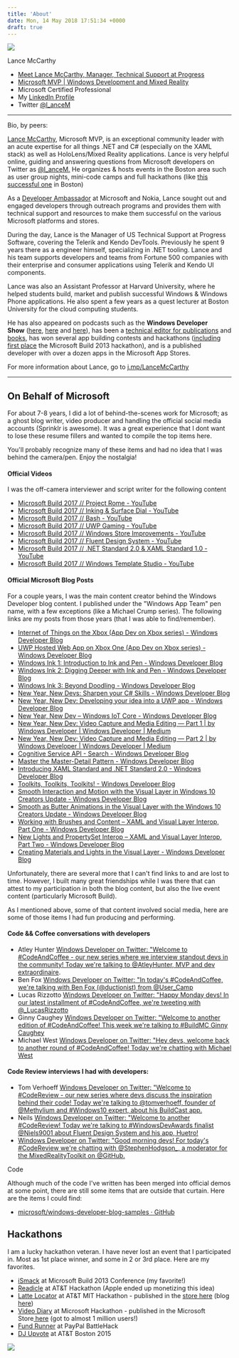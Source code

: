 ```yaml
---
title: 'About'
date: Mon, 14 May 2018 17:51:34 +0000
draft: true
---
```


![](https://dvlup.com/wp-content/uploads/2018/03/lance_mccarthy-transparent-925-300x300.png)

Lance McCarthy

*   [Meet Lance McCarthy, Manager, Technical Support at Progress](https://www.progress.com/blogs/meet-lance-mccarthy-technical-support)
*   [Microsoft MVP | Windows Development and Mixed Reality](https://mvp.microsoft.com/en-us/mvp/Lance%20%20McCarthy-5000553)
*   Microsoft Certified Professional
*   My [LinkedIn Profile](http://www.linkedin.com/in/dvlup)
*   Twitter [@l\_anceM](https://twitter.com/l_anceM)

* * *

Bio, by peers:

[Lance McCarthy](http://www.linkedin.com/in/lancewmccarthy/), Microsoft MVP, is an exceptional community leader with an acute expertise for all things .NET and C# (especially on the XAML stack) as well as HoloLens/Mixed Reality applications. Lance is very helpful online, guiding and answering questions from Microsoft developers on Twitter as [@l\_anceM.](http://twitter.com/l_anceM) He organizes & hosts events in the Boston area such as user group nights, mini-code camps and full hackathons (like [this successful one](http://blogs.telerik.com/windowsphoneteam/posts/13-05-09/see-what-happened-at-the-windows-phone-boston-hackathon "The Boston Hackathon") in Boston)

As a [Developer Ambassador](http://blog.dvlup.com/2013/04/23/get-to-know-guitar-playing-airplane-flying-telerik-ninjanokia-ambassador-lance-mccarthy/) at Microsoft and Nokia, Lance sought out and engaged developers through outreach programs and provides them with technical support and resources to make them successful on the various Microsoft platforms and stores.

During the day, Lance is the Manager of US Technical Support at Progress Software, covering the Telerik and Kendo DevTools. Previously he spent 9 years there as a engineer himself, specializing in .NET tooling. Lance and his team supports developers and teams from Fortune 500 companies with their enterprise and consumer applications using Telerik and Kendo UI components.

Lance was also an Assistant Professor at Harvard University, where he helped students build, market and publish successful Windows & Windows Phone applications. He also spent a few years as a quest lecturer at Boston University for the cloud computing students.

He has also appeared on podcasts such as the **Windows Developer Show** ([here](http://windowsdevelopershow.com/2013/04/episode-113-app-kitchen/), [here](http://windowsdevelopershow.com/2014/01/episode-144-leisure-suit-lance/) and [here](http://windowsdevelopershow.com/2014/11/episode-167-mvp-summit/)), has been a [technical editor for publications](http://msdn.microsoft.com/en-us/magazine/dn451441.aspx) and [books](https://www.packtpub.com/netduino-home-automation-projects-for-lazy-boys/book), has won several app building contests and hackathons ([including first place](http://channel9.msdn.com/Events/Build/2013/9-014) the Microsoft Build 2013 hackathon), and is a published developer with over a dozen apps in the Microsoft App Stores.

For more information about Lance, go to [j.mp/LanceMcCarthy](http://j.mp/LanceMcCarthy)

* * *

On Behalf of Microsoft
----------------------

For about 7-8 years, I did a lot of behind-the-scenes work for Microsoft; as a ghost blog writer, video producer and handling the official social media accounts (Sprinklr is awesome). It was a great experience that I dont want to lose these resume fillers and wanted to compile the top items here.

You'll probably recognize many of these items and had no idea that I was behind the camera/pen. Enjoy the nostalgia!

#### Official Videos

I was the off-camera interviewer and script writer for the following content

*   [Microsoft Build 2017 // Project Rome - YouTube](https://www.youtube.com/watch?v=Ewp9SznBbg4)
*   [Microsoft Build 2017 // Inking & Surface Dial - YouTube](https://www.youtube.com/watch?v=Iell4ISUhIk)
*   [Microsoft Build 2017 // Bash - YouTube](https://www.youtube.com/watch?v=PE8Jx_aUtKo)
*   [Microsoft Build 2017 // UWP Gaming - YouTube](https://www.youtube.com/watch?v=1_6NZI_xJfg)
*   [Microsoft Build 2017 // Windows Store Improvements - YouTube](https://www.youtube.com/watch?v=4DSCG3EOihw)
*   [Microsoft Build 2017 // Fluent Design System - YouTube](https://www.youtube.com/watch?v=U_r0ano2AuQ)
*   [Microsoft Build 2017 // .NET Standard 2.0 & XAML Standard 1.0 - YouTube](https://www.youtube.com/watch?v=kDS5i74Zdi8)
*   [Microsoft Build 2017 // Windows Template Studio - YouTube](https://www.youtube.com/watch?v=I5ol91xZ1T0)

#### Official Microsoft Blog Posts

For a couple years, I was the main content creator behind the Windows Developer blog content. I published under the "Windows App Team" pen name, with a few exceptions (like a Michael Crump series). The following links are my posts from those years (that I was able to find/remember).

*   [Internet of Things on the Xbox (App Dev on Xbox series) - Windows Developer Blog](https://blogs.windows.com/windowsdeveloper/2016/10/13/internet-of-things-on-the-xbox-app-dev-on-xbox-series/#tCpwPkQVWpGU9xqv.97)
*   [UWP Hosted Web App on Xbox One (App Dev on Xbox series) - Windows Developer Blog](https://blogs.windows.com/windowsdeveloper/2016/09/30/uwp-hosted-web-app-on-xbox-one-app-dev-on-xbox-series/)
*   [Windows Ink 1: Introduction to Ink and Pen - Windows Developer Blog](https://blogs.windows.com/windowsdeveloper/2016/11/21/windows-ink-1-introduction-to-ink-and-pen/#rRE0fZujMKJVwzWm.97)
*   [Windows Ink 2: Digging Deeper with Ink and Pen - Windows Developer Blog](https://blogs.windows.com/windowsdeveloper/2016/11/22/windows-ink-2-digging-deeper-with-ink-and-pen/#I6KrGmRsoUGi5jy5.97)
*   [Windows Ink 3: Beyond Doodling - Windows Developer Blog](https://blogs.windows.com/windowsdeveloper/2016/11/23/windows-ink-3-beyond-doodling/#swErckeLAIJZtmff.97)
*   [New Year, New Devs: Sharpen your C# Skills - Windows Developer Blog](https://blogs.windows.com/windowsdeveloper/2017/01/13/new-year-new-devs-sharpen-c-skills/#X66QTuSrGqd4JWev.97)
*   [New Year, New Dev: Developing your idea into a UWP app - Windows Developer Blog](https://blogs.windows.com/windowsdeveloper/2017/01/18/new-year-new-dev-developing-idea-uwp-app/#VFEcgvzzUjlGHzFA.97)
*   [New Year, New Dev – Windows IoT Core - Windows Developer Blog](https://blogs.windows.com/windowsdeveloper/2017/03/22/new-year-new-dev-windows-iot-core/#RRv8eSv97ZetjEPw.97)
*   [New Year, New Dev: Video Capture and Media Editing — Part 1 | by Windows Developer | Windows Developer | Medium](https://medium.com/windows-developer/new-year-new-dev-video-capture-and-media-editing-part-1-8834e37894d7)
*   [New Year, New Dev: Video Capture and Media Editing — Part 2 | by Windows Developer | Windows Developer | Medium](https://medium.com/windows-developer/video-capture-and-media-editing-part-2-1fd2228243d8)
*   [Cognitive Service API - Search - Windows Developer Blog](https://blogs.windows.com/windowsdeveloper/2017/02/17/cognitive-service-api-search/#eOXoQvGL725jZdDc.97)
*   [Master the Master-Detail Pattern - Windows Developer Blog](https://blogs.windows.com/windowsdeveloper/2017/05/01/master-master-detail-pattern/#ZePPVjMvLX6zaUmE.97)
*   [Introducing XAML Standard and .NET Standard 2.0 - Windows Developer Blog](https://blogs.windows.com/windowsdeveloper/2017/05/19/introducing-xaml-standard-net-standard-2-0/)
*   [Toolkits, Toolkits, Toolkits! - Windows Developer Blog](https://blogs.windows.com/windowsdeveloper/2017/06/02/toolkits-toolkits-toolkits/#jKAswEduJJ8MvTc8.97)
*   [Smooth Interaction and Motion with the Visual Layer in Windows 10 Creators Update - Windows Developer Blog](https://blogs.windows.com/windowsdeveloper/2017/06/27/smooth-interaction-motion-visual-layer-windows-10-creators-update/)
*   [Smooth as Butter Animations in the Visual Layer with the Windows 10 Creators Update - Windows Developer Blog](https://blogs.windows.com/windowsdeveloper/2017/06/23/smooth-butter-animations-visual-layer-windows-10-creators-update/#WI2sDL0ug2WZBkTv.97)
*   [Working with Brushes and Content – XAML and Visual Layer Interop, Part One - Windows Developer Blog](https://blogs.windows.com/windowsdeveloper/2017/07/18/working-brushes-content-xaml-visual-layer-interop-part-one/#v62aboAcokXz4kpI.97)
*   [New Lights and PropertySet Interop – XAML and Visual Layer Interop, Part Two - Windows Developer Blog](https://blogs.windows.com/windowsdeveloper/2017/07/19/new-lights-propertyset-interop-xaml-visual-layer-interop-part-two/#zfvt45qeSLv3YDqM.97)
*   [Creating Materials and Lights in the Visual Layer - Windows Developer Blog](https://blogs.windows.com/windowsdeveloper/2017/08/04/creating-materials-lights-visual-layer/#fImfIkyWxEsDaWhf.97)

Unfortunately, there are several more that I can't find links to and are lost to time. However, I built many great friendships while I was there that can attest to my participation in both the blog content, but also the live event content (particularly Microsoft Build).

As I mentioned above, some of that content involved social media, here are some of those items I had fun producing and performing.

#### Code && Coffee conversations with developers

*   Atley Hunter [Windows Developer on Twitter: "Welcome to #CodeAndCoffee - our new series where we interview standout devs in the community! Today we're talking to @AtleyHunter, MVP and dev extraordinaire](https://twitter.com/windowsdev/status/984839303757901825).
*   Ben Fox [Windows Developer on Twitter: "In today's #CodeAndCoffee, we're talking with Ben Fox (@ductionist) from @User\_Camp](https://twitter.com/windowsdev/status/987367792318939136)
*   Lucas Rizzotto [Windows Developer on Twitter: "Happy Monday devs! In our latest installment of #CodeAndCoffee, we're tweeting with @\_LucasRizzotto](https://twitter.com/windowsdev/status/998601817545166850)
*   Ginny Caughey [Windows Developer on Twitter: "Welcome to another edition of #CodeAndCoffee! This week we're talking to #BuildMC Ginny Caughey](https://twitter.com/windowsdev/status/1005125157852098560)
*   Michael West [Windows Developer on Twitter: "Hey devs, welcome back to another round of #CodeAndCoffee! Today we're chatting with Michael West](https://twitter.com/windowsdev/status/1010198226467721217)

#### Code Review interviews I had with developers:

*   Tom Verhoeff [Windows Developer on Twitter: "Welcome to #CodeReview - our new series where devs discuss the inspiration behind their code! Today we're talking to @tomverhoeff, founder of @Methylium and #Windows10 expert, about his BuildCast app.](https://twitter.com/windowsdev/status/986643015874719747)
*   Neils [Windows Developer on Twitter: "Welcome to another #CodeReview! Today we're talking to #WindowsDevAwards finalist @Niels9001 about Fluent Design System and his app, Huetro!](https://twitter.com/windowsdev/status/991014323781816322)
*   [Windows Developer on Twitter: "Good morning devs! For today's #CodeReview we're chatting with @StephenHodgson\_, a moderator for the MixedRealityToolkit on @GitHub.](https://twitter.com/windowsdev/status/999319041620799488)

Code

Although much of the code I've written has been merged into official demos at some point, there are still some items that are outside that curtain. Here are the items I could find:

*   [microsoft/windows-developer-blog-samples · GitHub](https://github.com/microsoft/windows-developer-blog-samples)

Hackathons
----------

I am a lucky hackathon veteran. I have never lost an event that I participated in. Most as 1st place winner, and some in 2 or 3rd place. Here are my favorites.

*   [iSmack](https://blogs.windows.com/devices/2013/07/05/ismack-wins-build-hackathon-for-best-windows-phone-app/) at Microsoft Build 2013 Conference (my favorite!)
*   [Readicle](https://developer.att.com/blog/at-amp-t-mobile-app-hackathon-boston-recap) at AT&T Hackathon (Apple ended up monetizing this idea)
*   [Latte Locator](http://web.archive.org/web/20160301075911/http://developerboards.att.lithium.com/t5/AT-T-Developer-Program-Blogs/AT-amp-T-Mobile-App-Hackathon-Boston/ba-p/33244) at AT&T MIT Hackathon - published in the [store here](http://www.windowsphone.com/en-us/store/app/latt%C3%A9-locator/184a19d5-af23-488d-bce3-6dc0a9b3f17e) (blog [here](https://developer.att.com/blog/category/hackathon/at-amp-t-mobile-app-hackathon-boston))
*   [Video Diary](http://web.archive.org/web/20140418162938/http://blogs.msdn.com:80/b/bobfamiliar/archive/2011/10/17/windows-phone-mango-hackathon-draws-in-pro-devs-and-students.aspx) at Microsoft Hackathon - published in the Microsoft Store[ here](http://apps.microsoft.com/windows/en-us/app/4af83ce8-35ae-4ed4-8d40-d05e9f770feb?ocid=Apps_Search_WOL_en-us_search-main_search-results-from_search-Video-Diary_image_video-diary) (got to almost 1 million users!)
*   [Fund Runner](http://web.archive.org/web/20150204143740/https://2014.battlehack.org/boston) at PayPal BattleHack
*   [DJ Upvote](https://www.youtube.com/watch?v=Qc3TSmKOFqg) at AT&T Boston 2015

![](/wp-content/uploads/2020/11/Exam_354-01.png)